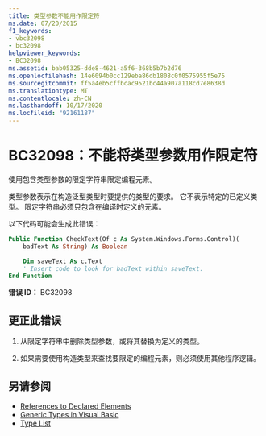 ```yaml
---
title: 类型参数不能用作限定符
ms.date: 07/20/2015
f1_keywords:
- vbc32098
- bc32098
helpviewer_keywords:
- BC32098
ms.assetid: bab05325-dde8-4621-a5f6-368b5b7b2d76
ms.openlocfilehash: 14e6094b0cc129eba86db1808c0f0575955f5e75
ms.sourcegitcommit: ff5a4eb5cffbcac9521bc44a907a118cd7e8638d
ms.translationtype: MT
ms.contentlocale: zh-CN
ms.lasthandoff: 10/17/2020
ms.locfileid: "92161187"
---
```

# <a name="bc32098-type-parameters-cannot-be-used-as-qualifiers"></a>BC32098：不能将类型参数用作限定符

使用包含类型参数的限定字符串限定编程元素。

类型参数表示在构造泛型类型时要提供的类型的要求。 它不表示特定的已定义类型。 限定字符串必须只包含在编译时定义的元素。

以下代码可能会生成此错误：

```vb
Public Function CheckText(Of c As System.Windows.Forms.Control)(
    badText As String) As Boolean

    Dim saveText As c.Text
    ' Insert code to look for badText within saveText.
End Function
```

 **错误 ID：** BC32098

## <a name="to-correct-this-error"></a>更正此错误

1. 从限定字符串中删除类型参数，或将其替换为定义的类型。

2. 如果需要使用构造类型来查找要限定的编程元素，则必须使用其他程序逻辑。

## <a name="see-also"></a>另请参阅

- [References to Declared Elements](../../programming-guide/language-features/declared-elements/references-to-declared-elements.md)
- [Generic Types in Visual Basic](../../programming-guide/language-features/data-types/generic-types.md)
- [Type List](../statements/type-list.md)
